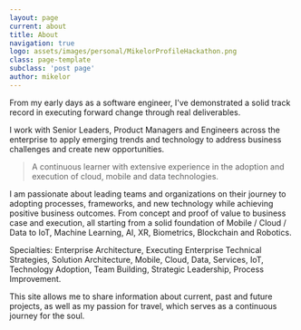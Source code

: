 ```yaml
---
layout: page
current: about
title: About
navigation: true
logo: assets/images/personal/MikelorProfileHackathon.png
class: page-template
subclass: 'post page'
author: mikelor
---
```


From my early days as a software engineer, I've demonstrated a solid track record in executing forward change through real deliverables. 

I work with Senior Leaders, Product Managers and Engineers across the enterprise to apply emerging trends and technology to address business challenges and create new opportunities.

 > A continuous learner with extensive experience in the adoption and execution of cloud, mobile and data technologies.

I am passionate about leading teams and organizations on their journey to adopting processes, frameworks, and new technology while achieving positive business outcomes. From concept and proof of value to business case and execution, all starting from a solid foundation of Mobile / Cloud / Data to IoT, Machine Learning, AI, XR, Biometrics, Blockchain and Robotics.

Specialties: Enterprise Architecture, Executing Enterprise Technical Strategies, Solution Architecture, Mobile, Cloud, Data, Services, IoT, Technology Adoption, Team Building, Strategic Leadership, Process Improvement.

This site allows me to share information about current, past and future projects, as well as my passion for travel, which serves as a continuous journey for the soul.
